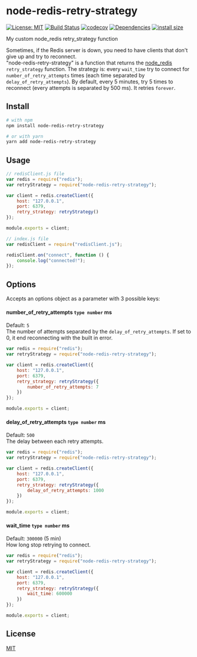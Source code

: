 # node-redis-retry-strategy

[![License: MIT](https://img.shields.io/badge/License-MIT-yellow.svg)](https://opensource.org/licenses/MIT)
[![Build Status](https://travis-ci.org/zsimo/node-redis-retry-strategy.svg?branch=master)](https://travis-ci.org/zsimo/node-redis-retry-strategy)
[![codecov](https://codecov.io/gh/zsimo/node-redis-retry-strategy/branch/master/graph/badge.svg)](https://codecov.io/gh/zsimo/node-redis-retry-strategy)
[![Dependencies](https://david-dm.org/zsimo/node-redis-retry-strategy.svg)](https://david-dm.org/zsimo/node-redis-retry-strategy)
[![install size](https://packagephobia.now.sh/badge?p=node-redis-retry-strategy)](https://packagephobia.now.sh/result?p=node-redis-retry-strategy)

My custom node_redis retry_strategy function

Sometimes, if the Redis server is down, you need to have clients that don't give up and try to reconnect.  
"node-redis-retry-strategy" is a function that returns the [node_redis](https://github.com/NodeRedis/node_redis) `retry_strategy` function.
The strategy is: every `wait_time` try to connect for `number_of_retry_attempts` times (each time separated by `delay_of_retry_attempts`).
By default, every 5 minutes, try 5 times to reconnect (every attempts is separated by 500 ms). It retries `forever`.

## Install
```bash
# with npm
npm install node-redis-retry-strategy

# or with yarn
yarn add node-redis-retry-strategy
```

## Usage
```js
// redisClient.js file
var redis = require("redis");
var retryStrategy = require("node-redis-retry-strategy");

var client = redis.createClient({
    host: "127.0.0.1",
    port: 6379,
    retry_strategy: retryStrategy()
});

module.exports = client;
```
```js
// index.js file
var redisClient = require("redisClient.js");

redisClient.on("connect", function () {
    console.log("connected!");
});
```
## Options
Accepts an options object as a parameter with 3 possible keys:
#### number_of_retry_attempts `type number` ms
Default: `5`  
The number of attempts separated by the `delay_of_retry_attempts`. If set to 0, it end reconnecting with the built in error.
```js
var redis = require("redis");
var retryStrategy = require("node-redis-retry-strategy");

var client = redis.createClient({
    host: "127.0.0.1",
    port: 6379,
    retry_strategy: retryStrategy({
        number_of_retry_attempts: 7
    })
});

module.exports = client;
```
#### delay_of_retry_attempts `type number` ms
Default: `500`  
The delay between each retry attempts.
```js
var redis = require("redis");
var retryStrategy = require("node-redis-retry-strategy");

var client = redis.createClient({
    host: "127.0.0.1",
    port: 6379,
    retry_strategy: retryStrategy({
        delay_of_retry_attempts: 1000
    })
});

module.exports = client;
```
#### wait_time `type number` ms
Default: `300000` (5 min)  
How long stop retrying to connect.
```js
var redis = require("redis");
var retryStrategy = require("node-redis-retry-strategy");

var client = redis.createClient({
    host: "127.0.0.1",
    port: 6379,
    retry_strategy: retryStrategy({
        wait_time: 600000
    })
});

module.exports = client;
```

## License
[MIT](https://github.com/zsimo/env-to-config/blob/master/LICENSE)